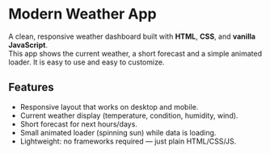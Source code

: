 # Modern Weather App

A clean, responsive weather dashboard built with **HTML**, **CSS**, and **vanilla JavaScript**.  
This app shows the current weather, a short forecast and a simple animated loader. It is easy to use and easy to customize.

## Features
- Responsive layout that works on desktop and mobile.
- Current weather display (temperature, condition, humidity, wind).
- Short forecast for next hours/days.
- Small animated loader (spinning sun) while data is loading.
- Lightweight: no frameworks required — just plain HTML/CSS/JS.

